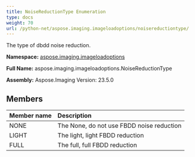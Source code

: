 ```yaml
---
title: NoiseReductionType Enumeration
type: docs
weight: 70
url: /python-net/aspose.imaging.imageloadoptions/noisereductiontype/
---
```


The type of dbdd noise reduction.

**Namespace:** [aspose.imaging.imageloadoptions](/imaging/python-net/aspose.imaging.imageloadoptions/)

**Full Name:** aspose.imaging.imageloadoptions.NoiseReductionType

**Assembly:**  Aspose.Imaging Version: 23.5.0

## **Members**
|**Member name**|**Description**|
| :- | :- |
|NONE|The None, do not use FBDD noise reduction|
|LIGHT|The light, light FBDD reduction|
|FULL|The full, full FBDD reduction|
